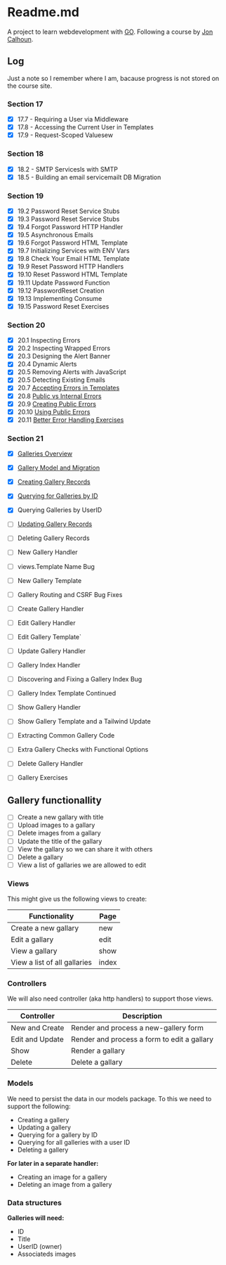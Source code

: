 # Readme.md

A project to learn webdevelopment with [GO](https://go.dev/). Following a course by [Jon Calhoun](https://www.calhoun.io/).

## Log

Just a note so I remember where I am, bacause progress is not stored on the course site.

### Section 17

- [x] 17.7 - Requiring a User via Middleware
- [x] 17.8 - Accessing the Current User in Templates
- [x] 17.9 - Request-Scoped Valuesew

### Section 18

- [x] 18.2 - SMTP Servicesls with SMTP
- [x] 18.5 - Building an email servicemailt DB Migration

### Section 19

- [x] 19.2 Password Reset Service Stubs
- [x] 19.3 Password Reset Service Stubs
- [x] 19.4 Forgot Password HTTP Handler
- [x] 19.5 Asynchronous Emails
- [x] 19.6 Forgot Password HTML Template
- [x] 19.7 Initializing Services with ENV Vars
- [x] 19.8 Check Your Email HTML Template
- [x] 19.9 Reset Password HTTP Handlers
- [x] 19.10 Reset Password HTML Template
- [x] 19.11 Update Password Function
- [x] 19.12 PasswordReset Creation
- [x] 19.13 Implementing Consume
- [x] 19.15 Password Reset Exercises

### Section 20

- [x] 20.1 Inspecting Errors
- [x] 20.2 Inspecting Wrapped Errors
- [x] 20.3 Designing the Alert Banner
- [x] 20.4 Dynamic Alerts
- [x] 20.5 Removing Alerts with JavaScript
- [x] 20.5 Detecting Existing Emails
- [x] 20.7 [Accepting Errors in Templates](https://courses.calhoun.io/lessons/les_wdv2_accept_errors_in_tpls)
- [x] 20.8 [Public vs Internal Errors](https://courses.calhoun.io/lessons/les_wdv2_pub_vs_int_errs)
- [x] 20.9 [Creating Public Errors](https://courses.calhoun.io/lessons/les_wdv2_create_pub_errs)
- [x] 20.10 [Using Public Errors](https://courses.calhoun.io/lessons/les_wdv2_using_pub_errs)
- [x] 20.11 [Better Error Handling Exercises](https://courses.calhoun.io/lessons/les_wdv2_better_err_exercises)

### Section 21

- [x] [Galleries Overview](https://courses.calhoun.io/lessons/les_wdv2_galleries_overview)
- [x] [Gallery Model and Migration](https://courses.calhoun.io/lessons/les_wdv2_gallery_model_and_migration)
- [x] [Creating Gallery Records](https://courses.calhoun.io/lessons/les_wdv2_create_gallery_records)
- [x] [Querying for Galleries by ID](https://courses.calhoun.io/lessons/les_wdv2_query_gallery_by_id)
- [x] Querying Galleries by UserID
- [ ] [Updating Gallery Records](https://courses.calhoun.io/lessons/les_wdv2_update_gallery_records)
- [ ] Deleting Gallery Records
- [ ] New Gallery Handler
- [ ] views.Template Name Bug
- [ ] New Gallery Template
- [ ] Gallery Routing and CSRF Bug Fixes
- [ ] Create Gallery Handler
- [ ] Edit Gallery Handler
- [ ] Edit Gallery Template`
- [ ] Update Gallery Handler
- [ ] Gallery Index Handler
- [ ] Discovering and Fixing a Gallery Index Bug
- [ ] Gallery Index Template Continued
- [ ] Show Gallery Handler
- [ ] Show Gallery Template and a Tailwind Update
- [ ] Extracting Common Gallery Code
- [ ] Extra Gallery Checks with Functional Options
- [ ] Delete Gallery Handler
- [ ] Gallery Exercises


## Gallery functionallity
- [ ] Create a new gallary with title
- [ ] Upload images to a gallary
- [ ] Delete images from a gallary
- [ ] Update the title of the gallary
- [ ] View the gallary so we can share it with others
- [ ] Delete a gallary
- [ ] View a list of gallaries we are allowed to edit

### Views

This might give us the following views to create:

| Functionality | Page |
|---|---|
Create a new gallary| new
Edit a gallary| edit
View a gallary|show
View a list of all gallaries|index

### Controllers

We will also need controller (aka http handlers) to support those views.

Controller|Description
|-|-|
New and Create|Render and process a new-gallery form
Edit and Update|Render and process a form to edit a gallary
Show|Render a gallary
Delete|Delete a gallary

### Models

We need to persist the data in our models package. To this we need to support the following:

- Creating a gallery
- Updating a gallery
- Querying for a gallery by ID
- Querying for all galleries with a user ID
- Deleting a gallery

**For later in a separate handler:**
- Creating an image for a gallery
- Deleting an image from a gallery


### Data structures

**Galleries will need:**
- ID
- Title
- UserID (owner)
- Associateds images

